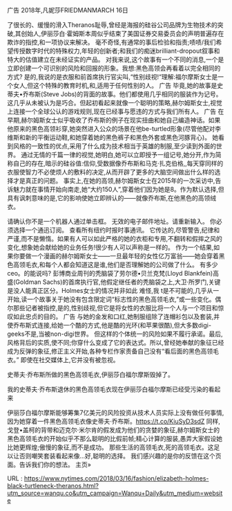 广告 
 2018年,凡妮莎FRIEDMANMARCH 16日 
  
 了很长的、缓慢的滑入Theranos耻辱,曾经是海报的硅谷公司品牌为生物技术的突破,其创始人,伊丽莎白·霍姆斯本周似乎结束了美国证券交易委员会的声明普遍存在欺诈的指控,和一项协议来解决。 
 毫不奇怪,有通常的事后检验和指责;啧啧/我们希望传授数字时代的特殊权力,年轻的创新者;和我们的痴迷brilliant-dropout叙事和特大的估值建立在未经证实的产品。 
 对我来说,这个故事有一个不同的消息,一个是立即创建一个可识别的风险和回报的形象。我想:黑色高领会再看着以完全相同的方式? 
 是的,我说的是衣服和前首席执行官尖叫,“性别歧视!“理解:福尔摩斯女士是一个女人,但这个特殊的教育时机,和,适用于任何性别的人。 
 广告 
 毕竟,她的故事是史蒂夫•乔布斯(Steve Jobs)的背面的故事。他们都使用几乎相同的服装作为记号。这几乎从未被认为是巧合。但起初看起来就像一个聪明的策略,赫尔姆斯女士,视觉上连接一个全球公认的游戏规则,现在已经事与愿违的方式与我们所有人。 
 广告 
 在早期,赫尔姆斯女士似乎吸收了乔布斯的例子在现实扭曲和她自己编造神话。如果他原来的黑色高领衫穿,她突然进入公众的场景在他be-turtled形象(尽管他配对李维斯和新的平衡运动鞋,和她穿着她的黑色裤子和黑色外套或黑色河豚背心)。 
 她看到风格的一致性的优点,采用了什么成为技术相当于英雄的制服,至少读到外面的世界。 
 通过无情的千篇一律的视觉,她明白,她可以立即授予一组记号,她分开,作为简称自己的存在,暗示的硅谷值:信仰,受数据像乔布斯和马克·扎克伯格,,每天穿同样的衣服使智力不必使烦人的敷料的决定,从而开辟了更多的大脑空间做出什么样的选择才是真正的问题。 
 事实上,在她的高领,赫尔姆斯女士在2015年的一次采访中,告诉魅力就在事情开始向南走,她“大约150人”,穿着他们因为她是8。作为默认选择,但具有讽刺意味的是,它的影响使她立即辨认的——就像乔布斯,在他黑色的高领绒衣。 
  
 请确认你不是一个机器人通过单击框。 
 无效的电子邮件地址。请重新输入。 
 你必须选择一个通迅订阅。 
 查看所有纽约时报时事通讯。 
 它传达的,尽管警告,纪律和严谨,而不是懒惰。如果有人可以如此严格的她的衣柜和专用,不翻转和假摔之风的变化,想象她会献给她的业务任务!很少有人可以声称是一样的。 
 作为一个结果,如果你要做一个漫画的赫尔姆斯女士——一旦最年轻的女性亿万富翁——她会穿着黑色高领毛衣,和每个人都会知道这是谁,他们是否理解她的公司做了什么。 
 有多少ceo。的能说吗? 
 彭博商业周刊的秃脑袋了劳尔德•贝兰克梵(Lloyd Blankfein)高盛(Goldman Sachs)的首席执行官,他假定继任者的秃脑袋之上,大卫·所罗门,关键是没人能真正区分。Holmes女士的情况并非如此 
 难怪,我 
 t是不可能的,几乎从一开始,读一个故事关于她没有包含限定词“标志性的黑色高领毛衣,”或一些变化。偶尔那些记者被指控,是的,性别歧视,但它是将女性的衣服比将一个人与一个项目和惊叹如此忠贞的目的。 
 广告 
 与她的金发和口红,她制服组除了连帽衫包以及套装,并使乔布斯式连接,给她一个酷的方式,他是酷的光环(和苹果很酷),但大多数digi-geeks不是,当被non-digi世界。 
 但这样的个体统一的风险如果不履行承诺。最后,风格背后的实质,使不同;你穿什么变成了它的表达式。所以,曾经她奉献的象征已经成为反弹的象征,修正主义开始,各种专栏作家责备自己没有“看后面的黑色高领毛衣。” 
 即使在社交媒体上,它并没有被忽视。 
  
 史蒂夫·乔布斯所做的黑色高领毛衣,伊丽莎白福尔摩斯毁掉了。 
  
 我的史蒂夫·乔布斯退休的黑色高领毛衣现在伊丽莎白福尔摩斯已经受污染的看起来 
  
 伊丽莎白福尔摩斯能够筹集7亿美元的风险投资从技术人员实际上没有做任何事情,因为她穿着一件黑色高领毛衣像史蒂夫·乔布斯。https://t.co/KiuSyD3sdZ 
 同样,戈登•盖柯的背带和迈克尔·米尔肯的假发成为他们的贪婪的象征,赫尔姆斯女士的黑色高领毛衣的开始似乎不那么聪明的比假前帧;精心计算的服装,愚弄大家假设她比她更辉煌;傲慢的象征,而不是成功。 
 那些生活的高领毛衣,死的高领毛衣。这足以让否则嘲笑套装看起来像…好,聪明的选择。 
 我们感兴趣的是你的反馈在这个页面。告诉我们你的想法。 
 主页» 
  
   
  URL : https://www.nytimes.com/2018/03/16/fashion/elizabeth-holmes-black-turtleneck-theranos.html?utm_source=wanqu.co&utm_campaign=Wanqu+Daily&utm_medium=website